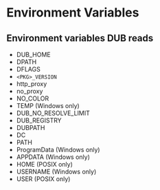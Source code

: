 # Environment Variables

## Environment variables DUB reads

- DUB_HOME
- DPATH
- DFLAGS
- `<PKG>_VERSION`
- http_proxy
- no_proxy
- NO_COLOR
- TEMP (Windows only)
- DUB_NO_RESOLVE_LIMIT
- DUB_REGISTRY
- DUBPATH
- DC
- PATH
- ProgramData (Windows only)
- APPDATA (Windows only)
- HOME (POSIX only)
- USERNAME (Windows only)
- USER (POSIX only)
